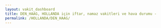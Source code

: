 ```yaml
---
layout: vakit_dashboard
title: DEN_HAAG, HOLLANDA için iftar, namaz vakitleri ve hava durumu - ilçe/eyalet seç
permalink: /HOLLANDA/DEN_HAAG/
---
```


<script type="text/javascript">
  var GLOBAL_COUNTRY = 'HOLLANDA';
  var GLOBAL_CITY = 'DEN_HAAG';
  var GLOBAL_STATE = '';
  var lat = 72;
  var lon = 21;
</script>
